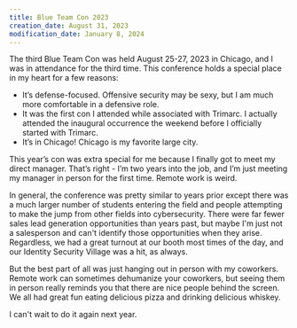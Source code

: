 ```yaml
---
title: Blue Team Con 2023
creation_date: August 31, 2023
modification_date: January 8, 2024
---
```

The third Blue Team Con was held August 25-27, 2023 in Chicago, and I was in attendance for the third time. This conference holds a special place in my heart for a few reasons:
* It’s defense-focused. Offensive security may be sexy, but I am much more comfortable in a defensive role. 
* It was the first con I attended while associated with Trimarc. I actually attended the inaugural occurrence the weekend before I officially started with Trimarc. 
* It’s in Chicago! Chicago is my favorite large city.

This year’s con was extra special for me because I finally got to meet my direct manager. That’s right - I’m two years into the job, and I’m just meeting my manager in person for the first time. Remote work is weird.

In general, the conference was pretty similar to years prior except there was a much larger number of students entering the field and people attempting to make the jump from other fields into cybersecurity. There were far fewer sales lead generation opportunities than years past, but maybe I'm just not a salesperson and can't identify those opportunities when they arise. Regardless, we had a great turnout at our booth most times of the day, and our Identity Security Village was a hit, as always.

But the best part of all was just hanging out in person with my coworkers. Remote work can sometimes dehumanize your coworkers, but seeing them in person really reminds you that there are nice people behind the screen. We all had great fun eating delicious pizza and drinking delicious whiskey.

I can't wait to do it again next year.
